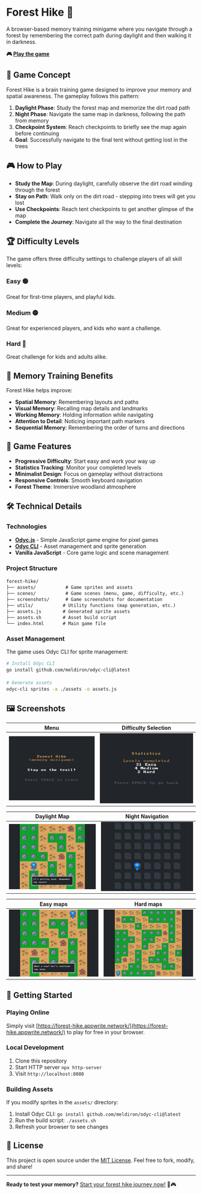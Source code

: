 # Forest Hike 🌲

A browser-based memory training minigame where you navigate through a forest by remembering the correct path during daylight and then walking it in darkness.

**🎮 [Play the game](https://forest-hike.appwrite.network/)**

## 🎯 Game Concept

Forest Hike is a brain training game designed to improve your memory and spatial awareness. The gameplay follows this pattern:

1. **Daylight Phase**: Study the forest map and memorize the dirt road path
2. **Night Phase**: Navigate the same map in darkness, following the path from memory
3. **Checkpoint System**: Reach checkpoints to briefly see the map again before continuing
4. **Goal**: Successfully navigate to the final tent without getting lost in the trees

## 🎮 How to Play

- **Study the Map**: During daylight, carefully observe the dirt road winding through the forest
- **Stay on Path**: Walk only on the dirt road - stepping into trees will get you lost
- **Use Checkpoints**: Reach tent checkpoints to get another glimpse of the map
- **Complete the Journey**: Navigate all the way to the final destination

## 🏆 Difficulty Levels

The game offers three difficulty settings to challenge players of all skill levels:

### Easy 🟢

Great for first-time players, and playful kids.

### Medium 🟡

Great for experienced players, and kids who want a challenge.

### Hard 🔴

Great challenge for kids and adults alike.

## 🧠 Memory Training Benefits

Forest Hike helps improve:
- **Spatial Memory**: Remembering layouts and paths
- **Visual Memory**: Recalling map details and landmarks
- **Working Memory**: Holding information while navigating
- **Attention to Detail**: Noticing important path markers
- **Sequential Memory**: Remembering the order of turns and directions

## 🎯 Game Features

- **Progressive Difficulty**: Start easy and work your way up
- **Statistics Tracking**: Monitor your completed levels
- **Minimalist Design**: Focus on gameplay without distractions
- **Responsive Controls**: Smooth keyboard navigation
- **Forest Theme**: Immersive woodland atmosphere

## 🛠️ Technical Details

### Technologies

- **[Odyc.js](https://odyc.dev/)** - Simple JavaScript game engine for pixel games
- **[Odyc CLI](https://github.com/meldiron/odyc-cli)** - Asset management and sprite generation
- **Vanilla JavaScript** - Core game logic and scene management

### Project Structure

```
forest-hike/
├── assets/           # Game sprites and assets
├── scenes/           # Game scenes (menu, game, difficulty, etc.)
├── screenshots/      # Game screenshots for documentation
├── utils/           # Utility functions (map generation, etc.)
├── assets.js        # Generated sprite assets
├── assets.sh        # Asset build script
└── index.html       # Main game file
```

### Asset Management

The game uses Odyc CLI for sprite management:

```bash
# Install Odyc CLI
go install github.com/meldiron/odyc-cli@latest

# Generate assets
odyc-cli sprites -a ./assets -o assets.js
```

## 🖼️ Screenshots

| Menu | Difficulty Selection |
|------|---------------------|
| ![Menu](screenshots/menu.png) | ![Stats](screenshots/stats.png) |

| Daylight Map | Night Navigation |
|--------------|------------------|
| ![Day Map](screenshots/map-day.png) | ![Night Map](screenshots/map-night.png) |

| Easy maps | Hard maps |
|--------------------|------------|
| ![Checkpoint](screenshots/map-midgame.png) | ![Difficulty](screenshots/difficulty.png) |

## 🚀 Getting Started

### Playing Online
Simply visit [https://forest-hike.appwrite.network/](https://forest-hike.appwrite.network/) to play for free in your browser.

### Local Development

1. Clone this repository
2. Start HTTP server `npx http-server`
3. Visit `http://localhost:8080`

### Building Assets

If you modify sprites in the `assets/` directory:

1. Install Odyc CLI: `go install github.com/meldiron/odyc-cli@latest`
2. Run the build script: `./assets.sh`
3. Refresh your browser to see changes

## 📝 License

This project is open source under the [MIT License](./LICENSE). Feel free to fork, modify, and share!

---

**Ready to test your memory?** [Start your forest hike journey now!](https://forest-hike.appwrite.network/) 🌲🎮